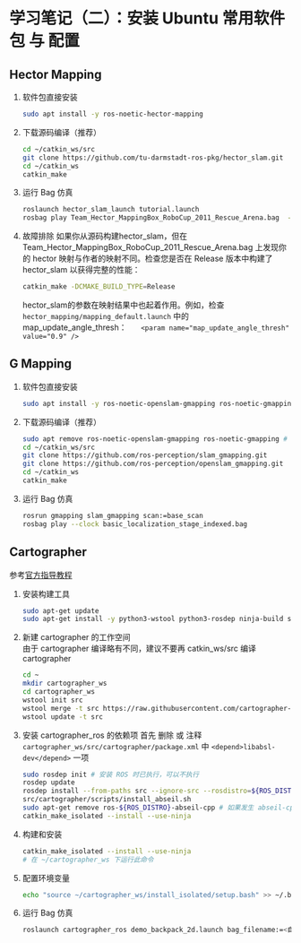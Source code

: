 # 学习笔记（二）：安装 Ubuntu 常用软件包 与 配置

## Hector Mapping
1. 软件包直接安装
   ```bash
   sudo apt install -y ros-noetic-hector-mapping
   ```
2. 下载源码编译（推荐）
   ```bash
   cd ~/catkin_ws/src
   git clone https://github.com/tu-darmstadt-ros-pkg/hector_slam.git
   cd ~/catkin_ws
   catkin_make
   ```
3. 运行 Bag 仿真
   ```bash
   roslaunch hector_slam_launch tutorial.launch
   rosbag play Team_Hector_MappingBox_RoboCup_2011_Rescue_Arena.bag  --clock
   ```
4. 故障排除
   如果你从源码构建hector_slam，但在 Team_Hector_MappingBox_RoboCup_2011_Rescue_Arena.bag 上发现你的 hector 映射与作者的映射不同。检查您是否在 Release 版本中构建了 hector_slam 以获得完整的性能：
   ```bash
   catkin_make -DCMAKE_BUILD_TYPE=Release
   ```
   hector_slam的参数在映射结果中也起着作用。例如，检查 `hector_mapping/mapping_default.launch` 中的 map_update_angle_thresh：
`   <param name="map_update_angle_thresh" value="0.9" />`

## G Mapping 
1. 软件包直接安装
   ```bash
   sudo apt install -y ros-noetic-openslam-gmapping ros-noetic-gmapping
   ```
2. 下载源码编译（推荐）   
   ```bash
   sudo apt remove ros-noetic-openslam-gmapping ros-noetic-gmapping # 先通过软件包安装，再卸载软件包保证依赖
   cd ~/catkin_ws/src
   git clone https://github.com/ros-perception/slam_gmapping.git
   git clone https://github.com/ros-perception/openslam_gmapping.git
   cd ~/catkin_ws
   catkin_make
   ```
3. 运行 Bag 仿真
   ```bash
   rosrun gmapping slam_gmapping scan:=base_scan
   rosbag play --clock basic_localization_stage_indexed.bag

   ```

## Cartographer
参考[官方指导教程](https://google-cartographer-ros.readthedocs.io/en/latest/compilation.html)

1. 安装构建工具
   ```bash
   sudo apt-get update
   sudo apt-get install -y python3-wstool python3-rosdep ninja-build stow
   ```
2. 新建 cartographer 的工作空间  
   由于 cartographer 编译略有不同，建议不要再 catkin_ws/src 编译 cartographer
   ```bash
   cd ~
   mkdir cartographer_ws
   cd cartographer_ws
   wstool init src
   wstool merge -t src https://raw.githubusercontent.com/cartographer-project/cartographer_ros/master/cartographer_ros.rosinstall
   wstool update -t src
   ```
3. 安装 cartographer_ros 的依赖项
   首先 删除 或 注释 `cartographer_ws/src/cartographer/package.xml` 中 `<depend>libabsl-dev</depend>` 一项
   ```bash
   sudo rosdep init # 安装 ROS 时已执行，可以不执行
   rosdep update
   rosdep install --from-paths src --ignore-src --rosdistro=${ROS_DISTRO} -y
   src/cartographer/scripts/install_abseil.sh
   sudo apt-get remove ros-${ROS_DISTRO}-abseil-cpp # 如果发生 abseil-cpp 库版本冲突再运行该指令
   catkin_make_isolated --install --use-ninja
   ```
4. 构建和安装
   ```bash
   catkin_make_isolated --install --use-ninja
   # 在 ~/cartographer_ws 下运行此命令
   ```
5. 配置环境变量
   ```bash
   echo "source ~/cartographer_ws/install_isolated/setup.bash" >> ~/.bashrc
   ```
6. 运行 Bag 仿真
   ```bash
   roslaunch cartographer_ros demo_backpack_2d.launch bag_filename:=<自行修改为 bag 文件位置>
   ```